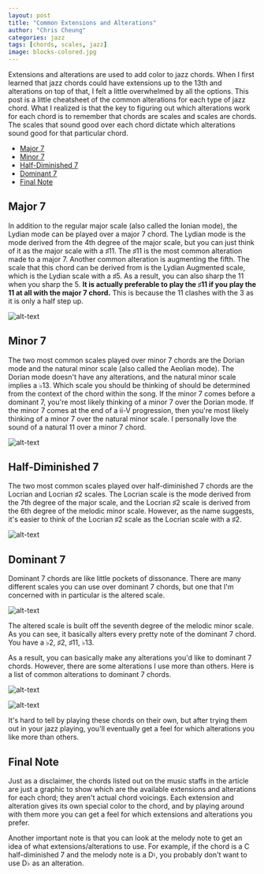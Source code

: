 ```yaml
---
layout: post
title: "Common Extensions and Alterations"
author: "Chris Cheung"
categories: jazz
tags: [chords, scales, jazz]
image: blocks-colored.jpg
---
```


Extensions and alterations are used to add color to jazz chords. When I first learned that jazz chords could have extensions up to the 13th and alterations on top of that, I felt a little overwhelmed by all the options. This post is a little cheatsheet of the common alterations for each type of jazz chord. What I realized is that the key to figuring out which alterations work for each chord is to remember that chords are scales and scales are chords. The scales that sound good over each chord dictate which alterations sound good for that particular chord. 

- [Major 7](#major-7)
- [Minor 7](#minor-7)
- [Half-Diminished 7](#half-diminished-7)
- [Dominant 7](#dominant-7)
- [Final Note](#final-note)

## Major 7

In addition to the regular major scale (also called the Ionian mode), the Lydian mode can be played over a major 7 chord. The Lydian mode is the mode derived from the 4th degree of the major scale, but you can just think of it as the major scale with a &#9839;11. The &#9839;11 is the most common alteration made to a major 7. Another common alteration is augmenting the fifth. The scale that this chord can be derived from is the Lydian Augmented scale, which is the Lydian scale with a &#9839;5. As a result, you can also sharp the 11 when you sharp the 5. **It is actually preferable to play the &#9839;11 if you play the 11 at all with the major 7 chord.** This is because the 11 clashes with the 3 as it is only a half step up.

![alt-text]({{site.github.url}}/assets/img/common-alterations/major-alterations.png "Major 7 Alterations")

## Minor 7

The two most common scales played over minor 7 chords are the Dorian mode and the natural minor scale (also called the Aeolian mode). The Dorian mode doesn't have any alterations, and the natural minor scale implies a &#9837;13. Which scale you should be thinking of should be determined from the context of the chord within the song. If the minor 7 comes before a dominant 7, you're most likely thinking of a minor 7 over the Dorian mode. If the minor 7 comes at the end of a ii-V progression, then you're most likely thinking of a minor 7 over the natural minor scale. I personally love the sound of a natural 11 over a minor 7 chord.

![alt-text]({{site.github.url}}/assets/img/common-alterations/minor-alterations.png "Minor 7 Alterations")

## Half-Diminished 7

The two most common scales played over half-diminished 7 chords are the Locrian and Locrian &#9839;2 scales. The Locrian scale is the mode derived from the 7th degree of the major scale, and the Locrian &#9839;2 scale is derived from the 6th degree of the melodic minor scale. However, as the name suggests, it's easier to think of the Locrian &#9839;2 scale as the Locrian scale with a &#9839;2.

![alt-text]({{site.github.url}}/assets/img/common-alterations/half-dim-alterations.png "Half-Diminished 7 Alterations")

## Dominant 7

Dominant 7 chords are like little pockets of dissonance. There are many different scales you can use over dominant 7 chords, but one that I'm concerned with in particular is the altered scale. 

![alt-text]({{site.github.url}}/assets/img/common-alterations/altered-scale.png "C Altered Scale")

The altered scale is built off the seventh degree of the melodic minor scale. As you can see, it basically alters every pretty note of the dominant 7 chord. You have a &#9837;2, &#9839;2, &#9839;11, &#9837;13.

As a result, you can basically make any alterations you'd like to dominant 7 chords. However, there are some alterations I use more than others. Here is a list of common alterations to dominant 7 chords.

![alt-text]({{site.github.url}}/assets/img/common-alterations/dom-alterations-1.png "Dominant 7 Alterations")

![alt-text]({{site.github.url}}/assets/img/common-alterations/dom-alterations-2.png "Dominant 7 Alterations")

It's hard to tell by playing these chords on their own, but after trying them out in your jazz playing, you'll eventually get a feel for which alterations you like more than others.

## Final Note

Just as a disclaimer, the chords listed out on the music staffs in the article are just a graphic to show which are the available extensions and alterations for each chord; they aren't actual chord voicings. Each extension and alteration gives its own special color to the chord, and by playing around with them more you can get a feel for which extensions and alterations you prefer. 

Another important note is that you can look at the melody note to get an idea of what extensions/alterations to use. For example, if the chord is a C half-diminished 7 and the melody note is a D&#9838;, you probably don't want to use D&#9837; as an alteration.